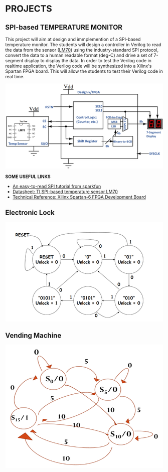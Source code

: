 # PROJECTS

## SPI-based TEMPERATURE MONITOR

This project will aim at design and immplemention of a SPI-based temperature monitor. The students will design a controller in Verilog to read the data from the sensor ([LM70][datasheetLM70]) using the industry-standard SPI protocol, convert the data to a human readable format (deg-C) and drive a set of 7-segment display to display the data. In order to test the Verilog code in realtime application, the Verilog code will be synthesized into a Xilinx's Spartan FPGA board. This will allow the students to test their Verilog code in real time.

![Temperature Monitor Block Diagram](docs/tempMonitor-blockDiag-v1-0322.png)

**SOME USEFUL LINKS**

- [An easy-to-read SPI tutorial from sparkfun](https://learn.sparkfun.com/tutorials/serial-peripheral-interface-spi)
- [Datasheet: TI SPI-based temperature sensor LM70][datasheetLM70]
- [Technical Reference: Xilinx Spartan-6 FPGA Development Board][TechRefSpartan6]


## Electronic Lock



![Electronic Lock State Diagram](docs/electronic-lock-state-diagram.png)



## Vending Machine



![Vending Machine State Diagram](docs/vending-machine-state-diagram.png)










[datasheetLM70]:	https://www.dropbox.com/s/ot6h1511lpuxlmx/datasheet-LM70-TI-tempSensor.pdf	
[TechRefSpartan6]:	https://www.dropbox.com/s/s53w0m665e083ni/AHMY_SP6LX9_LT_Spartan6-TechRef.pdf
